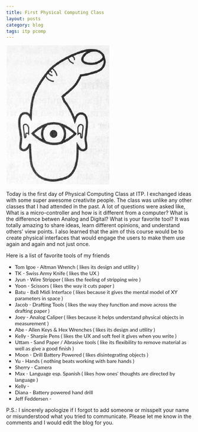 ```yaml
---
title: First Physical Computing Class
layout: posts
category: blog
tags: itp pcomp
---
```


<img style="" src="/images/How_Computer_Sees_Us.png"/>

Today is the first day of Physical Computing Class at ITP. I exchanged ideas with some super awesome creativite people. The class was unlike any other classes that I had attended in the past. A lot of questions were asked like, What is a micro-controller and how is it different from a computer? What is the difference betwen Analog and Digital? What is your favorite tool? It was totally amazing to share ideas, learn different opinions, and understand others' view points. I also learned that the aim of this course would be to create physical interfaces that would engage the users to make them use again and again and not just once. 

Here is a list of favorite tools of my friends

<ul style="font-family: Lato ">
	<li>Tom Igoe - Altman Wrench ( likes its design and utility )</li>
	<li>TK - Swiss Army Knife ( likes the UX )</li>
	<li>Jyun - Wire Stripper ( likes the feeling of stripping wire )</li>
	<li>Yoon - Scissors ( likes the way it cuts paper )</li>
	<li>Batu - 8x8 Midi Interface ( likes because it gives the mental model of XY parameters in space )</li>
	<li>Jacob - Drafting Tools ( likes the way they function and move across the drafting paper )</li>
	<li>Joey - Analog Caliper ( likes because it helps understand physical objects in measurement )</li>
	<li>Abe - Allen Keys & Hex Wrenches ( likes its design and utility )</li>
	<li>Kelly - Sharpie Pens ( likes the UX and soft feel it gives when you write )</li>
	<li>Uttam - Sand Paper / Abrasive tools ( like its flexibility to remove material as well as give a good finish )</li>
	<li>Moon - Drill Battery Powered ( likes disintegrating objects )</li>
	<li>Yu - Hands ( nothing beats working with bare hands )</li>
	<li>Sherry - Camera</li>
	<li>Max - Language esp. Spanish ( likes how ones' thoughts are directed by language )</li>
	<li>Kelly - </li>
	<li>Diana - Battery powered hand drill </li>
	<li>Jeff Feddersen - </li>
</ul>

P.S.: I sincerely apologize if I forgot to add someone or misspelt your name or misunderstood what you tried to communicate. Please let me know in the comments and I would edit the blog for you.